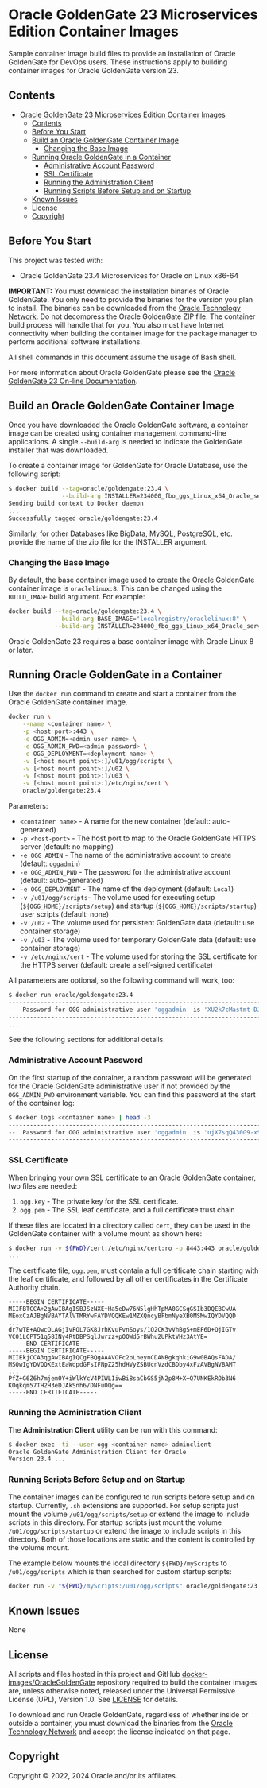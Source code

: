 # Oracle GoldenGate 23 Microservices Edition Container Images

Sample container image build files to provide an installation of Oracle GoldenGate for DevOps users.
These instructions apply to building container images for Oracle GoldenGate version 23.

## Contents

- [Oracle GoldenGate 23 Microservices Edition Container Images](#oracle-goldengate-23-microservices-edition-container-images)
  - [Contents](#contents)
  - [Before You Start](#before-you-start)
  - [Build an Oracle GoldenGate Container Image](#build-an-oracle-goldengate-container-image)
    - [Changing the Base Image](#changing-the-base-image)
  - [Running Oracle GoldenGate in a Container](#running-oracle-goldengate-in-a-container)
    - [Administrative Account Password](#administrative-account-password)
    - [SSL Certificate](#ssl-certificate)
    - [Running the Administration Client](#running-the-administration-client)
    - [Running Scripts Before Setup and on Startup](#running-scripts-before-setup-and-on-startup)
  - [Known Issues](#known-issues)
  - [License](#license)
  - [Copyright](#copyright)

## Before You Start

This project was tested with:

- Oracle GoldenGate 23.4 Microservices for Oracle on Linux x86-64

**IMPORTANT:** You must download the installation binaries of Oracle GoldenGate. You only need to provide the binaries for the version you plan to install. The binaries can be downloaded from the [Oracle Technology Network](http://www.oracle.com/technetwork/middleware/goldengate/downloads/index.html). Do not decompress the Oracle GoldenGate ZIP file. The container build process will handle that
for you. You also must have Internet connectivity when building the container image for the package manager to perform additional software installations.

All shell commands in this document assume the usage of Bash shell.

For more information about Oracle GoldenGate please see the [Oracle GoldenGate 23 On-line Documentation](https://docs.oracle.com/en/middleware/goldengate/core/23/index.html).

## Build an Oracle GoldenGate Container Image

Once you have downloaded the Oracle GoldenGate software, a container image can be created using container management command-line applications.
A single `--build-arg` is needed to indicate the GoldenGate installer that was downloaded.

To create a container image for GoldenGate for Oracle Database, use the following script:

```sh
$ docker build --tag=oracle/goldengate:23.4 \
               --build-arg INSTALLER=234000_fbo_ggs_Linux_x64_Oracle_services_shiphome.zip .
Sending build context to Docker daemon
...
Successfully tagged oracle/goldengate:23.4
```

Similarly, for other Databases like BigData, MySQL, PostgreSQL, etc. provide the name of the zip file for the INSTALLER argument.

### Changing the Base Image

By default, the base container image used to create the Oracle GoldenGate container image is `oraclelinux:8`. This can be changed using the `BUILD_IMAGE` build argument. For example:

```sh
docker build --tag=oracle/goldengate:23.4 \
             --build-arg BASE_IMAGE="localregistry/oraclelinux:8" \
             --build-arg INSTALLER=234000_fbo_ggs_Linux_x64_Oracle_services_shiphome.zip .
```

Oracle GoldenGate 23 requires a base container image with Oracle Linux 8 or later.

## Running Oracle GoldenGate in a Container

Use the `docker run` command to create and start a container from the Oracle GoldenGate container image.

```sh
docker run \
    --name <container name> \
    -p <host port>:443 \
    -e OGG_ADMIN=<admin user name> \
    -e OGG_ADMIN_PWD=<admin password> \
    -e OGG_DEPLOYMENT=<deployment name> \
    -v [<host mount point>:]/u01/ogg/scripts \
    -v [<host mount point>:]/u02 \
    -v [<host mount point>:]/u03 \
    -v [<host mount point>:]/etc/nginx/cert \
    oracle/goldengate:23.4
```

Parameters:

- `<container name>`   - A name for the new container (default: auto-generated)
- `-p <host-port>`     - The host port to map to the Oracle GoldenGate HTTPS server (default: no mapping)
- `-e OGG_ADMIN`       - The name of the administrative account to create (default: `oggadmin`)
- `-e OGG_ADMIN_PWD`   - The password for the administrative account (default: auto-generated)
- `-e OGG_DEPLOYMENT`  - The name of the deployment (default: `Local`)
- `-v /u01/ogg/scripts`- The volume used for executing setup (`${OGG_HOME}/scripts/setup`) and startup (`${OGG_HOME}/scripts/startup`) user scripts (default: none)
- `-v /u02`            - The volume used for persistent GoldenGate data (default: use container storage)
- `-v /u03`            - The volume used for temporary GoldenGate data (default: use container storage)
- `-v /etc/nginx/cert` - The volume used for storing the SSL certificate for the HTTPS server (default: create a self-signed certificate)

All parameters are optional, so the following command will work, too:

```sh
$ docker run oracle/goldengate:23.4
----------------------------------------------------------------------------------
--  Password for OGG administrative user 'oggadmin' is 'XU2k7cMastmt-DJKs'
----------------------------------------------------------------------------------
...
```

See the following sections for additional details.

### Administrative Account Password

On the first startup of the container, a random password will be generated for the Oracle GoldenGate administrative user if not provided by the `OGG_ADMIN_PWD` environment variable. You can find this password at the start of the container log:

```sh
$ docker logs <container name> | head -3
----------------------------------------------------------------------------------
--  Password for OGG administrative user 'oggadmin' is 'ujX7sqQ430G9-xSlr'
----------------------------------------------------------------------------------
```

### SSL Certificate

When bringing your own SSL certificate to an Oracle GoldenGate container, two files are needed:

1. `ogg.key` - The private key for the SSL certificate.
1. `ogg.pem` - The SSL leaf certificate, and a full certificate trust chain

If these files are located in a directory called `cert`, they can be used in the GoldenGate container with a volume mount as shown here:

```sh
$ docker run -v ${PWD}/cert:/etc/nginx/cert:ro -p 8443:443 oracle/goldengate:23.4
...
```

The certificate file, `ogg.pem`, must contain a full certificate chain starting with the leaf certificate, and followed by all other certificates in the Certificate Authority chain.

```pem
-----BEGIN CERTIFICATE-----
MIIFBTCCA+2gAwIBAgISBJSzNXE+Ha5eDw76N5lgHhTpMA0GCSqGSIb3DQEBCwUA
MEoxCzAJBgNVBAYTAlVTMRYwFAYDVQQKEw1MZXQncyBFbmNyeXB0MSMwIQYDVQQD
...
dr7wTE+AQwcOLAGjIvFOL7GK8JrhKvuFvnSoys/1O2CK3vVhBgS+mEF6D+QjIGTv
VC01LCPT51q58INy4RtDBPSqlJwrzz+pOOWd5rBWhu2UPktVHz3AtYE=
-----END CERTIFICATE-----
-----BEGIN CERTIFICATE-----
MIIEkjCCA3qgAwIBAgIQCgFBQgAAAVOFc2oLheynCDANBgkqhkiG9w0BAQsFADA/
MSQwIgYDVQQKExtEaWdpdGFsIFNpZ25hdHVyZSBUcnVzdCBDby4xFzAVBgNVBAMT
...
PfZ+G6Z6h7mjem0Y+iWlkYcV4PIWL1iwBi8saCbGS5jN2p8M+X+Q7UNKEkROb3N6
KOqkqm57TH2H3eDJAkSnh6/DNFu0Qg==
-----END CERTIFICATE-----
```

### Running the Administration Client

The **Administration Client** utility can be run with this command:

```sh
$ docker exec -ti --user ogg <container name> adminclient
Oracle GoldenGate Administration Client for Oracle
Version 23.4 ...
```

### Running Scripts Before Setup and on Startup

The container images can be configured to run scripts before setup and on startup. Currently, `.sh` extensions are supported. For setup scripts just mount the volume `/u01/ogg/scripts/setup` or extend the image to include scripts in this directory. For startup scripts just mount the volume `/u01/ogg/scripts/startup` or extend the image to include scripts in this directory. Both of those locations
are static and the content is controlled by the volume mount.

The example below mounts the local directory `${PWD}/myScripts` to `/u01/ogg/scripts` which is then searched for custom startup scripts:

```sh
docker run -v "${PWD}/myScripts:/u01/ogg/scripts" oracle/goldengate:23.4
```

## Known Issues

None

## License

All scripts and files hosted in this project and GitHub [docker-images/OracleGoldenGate](../) repository required to build the container images are, unless otherwise noted, released under the Universal Permissive License (UPL), Version 1.0.  See [LICENSE](/LICENSE) for details.

To download and run Oracle GoldenGate, regardless of whether inside or outside a container, you must download the binaries from the [Oracle Technology Network](http://www.oracle.com/technetwork/middleware/goldengate/downloads/index.html) and accept the license indicated on that page.

## Copyright

Copyright &copy; 2022, 2024 Oracle and/or its affiliates.
